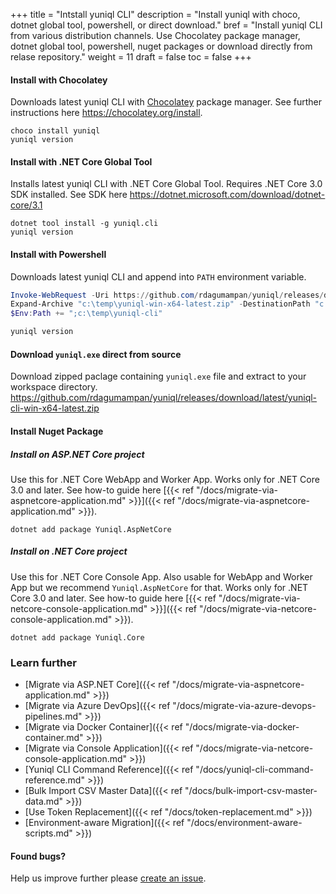 +++
title = "Intstall yuniql CLI"
description = "Install yuniql with choco, dotnet global tool, powershell, or direct download."
bref = "Install yuniql CLI from various distribution channels. Use Chocolatey package manager, dotnet global tool, powershell, nuget packages or download directly from relase repository."
weight = 11
draft = false
toc = false
+++

#### Install with Chocolatey
Downloads latest yuniql CLI with [Chocolatey](https://chocolatey.org/) package manager. See further instructions here https://chocolatey.org/install.
```shell
choco install yuniql
yuniql version
```

#### Install with .NET Core Global Tool
Installs latest yuniql CLI with .NET Core Global Tool. Requires .NET Core 3.0 SDK installed. See SDK here https://dotnet.microsoft.com/download/dotnet-core/3.1
```shell
dotnet tool install -g yuniql.cli
yuniql version
```

#### Install with Powershell
Downloads latest yuniql CLI and append into `PATH` environment variable.
```powershell
Invoke-WebRequest -Uri https://github.com/rdagumampan/yuniql/releases/download/latest/yuniql-cli-win-x64-latest.zip -OutFile  "c:\temp\yuniql-win-x64-latest.zip"
Expand-Archive "c:\temp\yuniql-win-x64-latest.zip" -DestinationPath "c:\temp\yuniql-cli"
$Env:Path += ";c:\temp\yuniql-cli"

yuniql version
```

#### Download `yuniql.exe` direct from source
Download zipped paclage containing `yuniql.exe` file and extract to your workspace directory.
https://github.com/rdagumampan/yuniql/releases/download/latest/yuniql-cli-win-x64-latest.zip

#### Install Nuget Package
##### Install on ASP.NET Core project
Use this for .NET Core WebApp and Worker App. Works only for .NET Core 3.0 and later. See how-to guide here [{{< ref "/docs/migrate-via-aspnetcore-application.md" >}}]({{< ref "/docs/migrate-via-aspnetcore-application.md" >}}).
```shell
dotnet add package Yuniql.AspNetCore
```

##### Install on .NET Core project
Use this for .NET Core Console App. Also usable for WebApp and Worker App but we recommend `Yuniql.AspNetCore` for that. Works only for .NET Core 3.0 and later. See how-to guide here [{{< ref "/docs/migrate-via-netcore-console-application.md" >}}]({{< ref "/docs/migrate-via-netcore-console-application.md" >}}).
```shell
dotnet add package Yuniql.Core
```

### Learn further

* [Migrate via ASP.NET Core]({{< ref "/docs/migrate-via-aspnetcore-application.md" >}})
* [Migrate via Azure DevOps]({{< ref "/docs/migrate-via-azure-devops-pipelines.md" >}})
* [Migrate via Docker Container]({{< ref "/docs/migrate-via-docker-container.md" >}})
* [Migrate via Console Application]({{< ref "/docs/migrate-via-netcore-console-application.md" >}})
* [Yuniql CLI Command Reference]({{< ref "/docs/yuniql-cli-command-reference.md" >}})
* [Bulk Import CSV Master Data]({{< ref "/docs/bulk-import-csv-master-data.md" >}})
* [Use Token Replacement]({{< ref "/docs/token-replacement.md" >}})
* [Environment-aware Migration]({{< ref "/docs/environment-aware-scripts.md" >}})

#### Found bugs?
Help us improve further please [create an issue](https://github.com/rdagumampan/yuniql/issues/new).